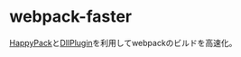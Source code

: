# webpack-faster
[HappyPack](https://github.com/amireh/happypack)と[DllPlugin](https://github.com/webpack/docs/wiki/list-of-plugins#dllplugin)を利用してwebpackのビルドを高速化。